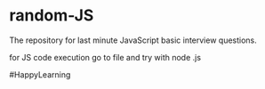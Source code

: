 # random-JS

The repository for last minute JavaScript basic interview questions. 

for JS code execution go to file and try with
node <filename>.js


#HappyLearning
